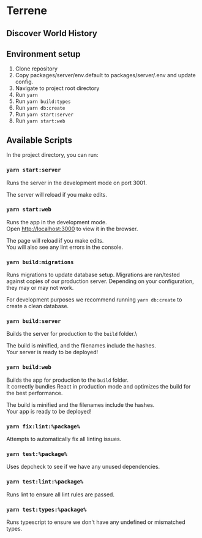 # Terrene
## Discover World History

## Environment setup

1. Clone repository
2. Copy packages/server/env.default to packages/server/.env and update config.
3. Navigate to project root directory
4. Run `yarn`
5. Run `yarn build:types`
6. Run `yarn db:create`
7. Run `yarn start:server`
8. Run `yarn start:web`

## Available Scripts

In the project directory, you can run:

### `yarn start:server`

Runs the server in the development mode on port 3001.

The server will reload if you make edits.

### `yarn start:web`

Runs the app in the development mode.\
Open [http://localhost:3000](http://localhost:3000) to view it in the browser.

The page will reload if you make edits.\
You will also see any lint errors in the console.

### `yarn build:migrations`

Runs migrations to update database setup. Migrations are ran/tested against copies of our production server. Depending on your configuration, they may or may not work.

For development purposes we recommend running `yarn db:create` to create a clean database.

### `yarn build:server`

Builds the server for production to the `build` folder.\

The build is minified, and the filenames include the hashes.\
Your server is ready to be deployed!

### `yarn build:web`

Builds the app for production to the `build` folder.\
It correctly bundles React in production mode and optimizes the build for the best performance.

The build is minified and the filenames include the hashes.\
Your app is ready to be deployed!

### `yarn fix:lint:%package%`

Attempts to automatically fix all linting issues.

### `yarn test:%package%`

Uses depcheck to see if we have any unused dependencies.

### `yarn test:lint:%package%`

Runs lint to ensure all lint rules are passed.

### `yarn test:types:%package%`

Runs typescript to ensure we don't have any undefined or mismatched types.

